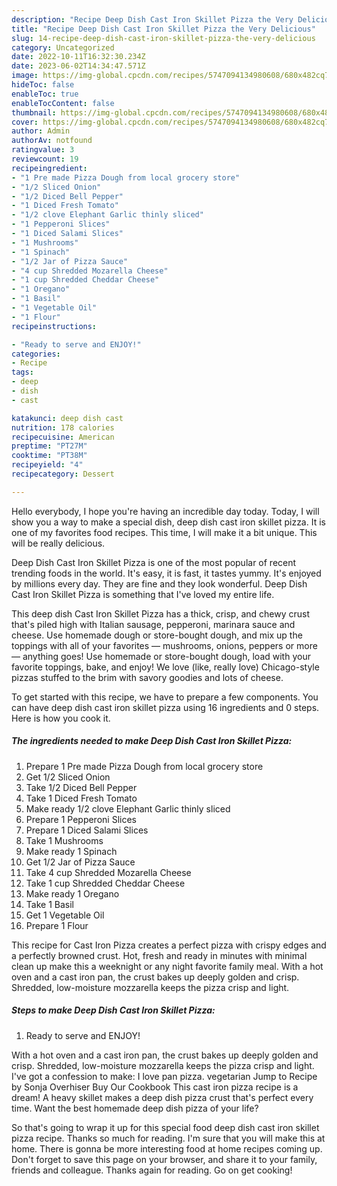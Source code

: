```yaml
---
description: "Recipe Deep Dish Cast Iron Skillet Pizza the Very Delicious"
title: "Recipe Deep Dish Cast Iron Skillet Pizza the Very Delicious"
slug: 14-recipe-deep-dish-cast-iron-skillet-pizza-the-very-delicious
category: Uncategorized
date: 2022-10-11T16:32:30.234Z
date: 2023-06-02T14:34:47.571Z
image: https://img-global.cpcdn.com/recipes/5747094134980608/680x482cq70/deep-dish-cast-iron-skillet-pizza-recipe-main-photo.jpg
hideToc: false
enableToc: true
enableTocContent: false
thumbnail: https://img-global.cpcdn.com/recipes/5747094134980608/680x482cq70/deep-dish-cast-iron-skillet-pizza-recipe-main-photo.jpg
cover: https://img-global.cpcdn.com/recipes/5747094134980608/680x482cq70/deep-dish-cast-iron-skillet-pizza-recipe-main-photo.jpg
author: Admin
authorAv: notfound
ratingvalue: 3
reviewcount: 19
recipeingredient:
- "1 Pre made Pizza Dough from local grocery store"
- "1/2 Sliced Onion"
- "1/2 Diced Bell Pepper"
- "1 Diced Fresh Tomato"
- "1/2 clove Elephant Garlic thinly sliced"
- "1 Pepperoni Slices"
- "1 Diced Salami Slices"
- "1 Mushrooms"
- "1 Spinach"
- "1/2 Jar of Pizza Sauce"
- "4 cup Shredded Mozarella Cheese"
- "1 cup Shredded Cheddar Cheese"
- "1 Oregano"
- "1 Basil"
- "1 Vegetable Oil"
- "1 Flour"
recipeinstructions:

- "Ready to serve and ENJOY!"
categories:
- Recipe
tags:
- deep
- dish
- cast

katakunci: deep dish cast 
nutrition: 178 calories
recipecuisine: American
preptime: "PT27M"
cooktime: "PT38M"
recipeyield: "4"
recipecategory: Dessert

---
```



Hello everybody, I hope you're having an incredible day today. Today, I will show you a way to make a special dish, deep dish cast iron skillet pizza. It is one of my favorites food recipes. This time, I will make it a bit unique. This will be really delicious.

Deep Dish Cast Iron Skillet Pizza is one of the most popular of recent trending foods in the world. It's easy, it is fast, it tastes yummy. It's enjoyed by millions every day. They are fine and they look wonderful. Deep Dish Cast Iron Skillet Pizza is something that I've loved my entire life.

This deep dish Cast Iron Skillet Pizza has a thick, crisp, and chewy crust that&#39;s piled high with Italian sausage, pepperoni, marinara sauce and cheese. Use homemade dough or store-bought dough, and mix up the toppings with all of your favorites — mushrooms, onions, peppers or more — anything goes! Use homemade or store-bought dough, load with your favorite toppings, bake, and enjoy! We love (like, really love) Chicago-style pizzas stuffed to the brim with savory goodies and lots of cheese.


To get started with this recipe, we have to prepare a few components. You can have deep dish cast iron skillet pizza using 16 ingredients and 0 steps. Here is how you cook it.

<!--inarticleads1-->

##### The ingredients needed to make Deep Dish Cast Iron Skillet Pizza:

1. Prepare 1 Pre made Pizza Dough from local grocery store
1. Get 1/2 Sliced Onion
1. Take 1/2 Diced Bell Pepper
1. Take 1 Diced Fresh Tomato
1. Make ready 1/2 clove Elephant Garlic thinly sliced
1. Prepare 1 Pepperoni Slices
1. Prepare 1 Diced Salami Slices
1. Take 1 Mushrooms
1. Make ready 1 Spinach
1. Get 1/2 Jar of Pizza Sauce
1. Take 4 cup Shredded Mozarella Cheese
1. Take 1 cup Shredded Cheddar Cheese
1. Make ready 1 Oregano
1. Take 1 Basil
1. Get 1 Vegetable Oil
1. Prepare 1 Flour


This recipe for Cast Iron Pizza creates a perfect pizza with crispy edges and a perfectly browned crust. Hot, fresh and ready in minutes with minimal clean up make this a weeknight or any night favorite family meal. With a hot oven and a cast iron pan, the crust bakes up deeply golden and crisp. Shredded, low-moisture mozzarella keeps the pizza crisp and light. 

<!--inarticleads2-->

##### Steps to make Deep Dish Cast Iron Skillet Pizza:


1. Ready to serve and ENJOY!

With a hot oven and a cast iron pan, the crust bakes up deeply golden and crisp. Shredded, low-moisture mozzarella keeps the pizza crisp and light. I&#39;ve got a confession to make: I love pan pizza. vegetarian Jump to Recipe by Sonja Overhiser Buy Our Cookbook This cast iron pizza recipe is a dream! A heavy skillet makes a deep dish pizza crust that&#39;s perfect every time. Want the best homemade deep dish pizza of your life? 

So that's going to wrap it up for this special food deep dish cast iron skillet pizza recipe. Thanks so much for reading. I'm sure that you will make this at home. There is gonna be more interesting food at home recipes coming up. Don't forget to save this page on your browser, and share it to your family, friends and colleague. Thanks again for reading. Go on get cooking!
